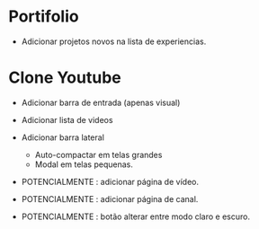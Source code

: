 
# Portifolio

- Adicionar projetos novos na lista de experiencias.

# Clone Youtube

- Adicionar barra de entrada (apenas visual)
- Adicionar lista de videos
- Adicionar barra lateral
  - Auto-compactar em telas grandes
  - Modal em telas pequenas.

- POTENCIALMENTE : adicionar página de vídeo.
- POTENCIALMENTE : adicionar página de canal.
- POTENCIALMENTE : botão alterar entre modo claro e escuro.